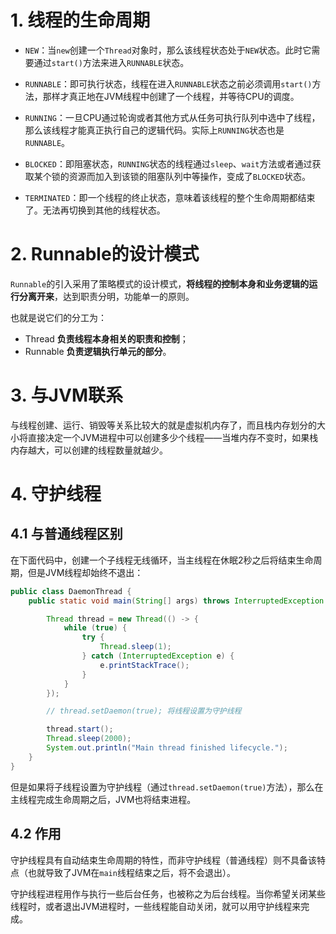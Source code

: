 # 1. 线程的生命周期

-  `NEW`：当`new`创建一个`Thread`对象时，那么该线程状态处于`NEW`状态。此时它需要通过`start()`方法来进入`RUNNABLE`状态。
-  `RUNNABLE`：即可执行状态，线程在进入`RUNNABLE`状态之前必须调用`start()`方法，那样才真正地在JVM线程中创建了一个线程，并等待CPU的调度。
-  `RUNNING`：一旦CPU通过轮询或者其他方式从任务可执行队列中选中了线程，那么该线程才能真正执行自己的逻辑代码。实际上`RUNNING`状态也是`RUNNABLE`。

- `BLOCKED`：即阻塞状态，`RUNNING`状态的线程通过`sleep`、`wait`方法或者通过获取某个锁的资源而加入到该锁的阻塞队列中等操作，变成了`BLOCKED`状态。
- `TERMINATED`：即一个线程的终止状态，意味着该线程的整个生命周期都结束了。无法再切换到其他的线程状态。

# 2. Runnable的设计模式

`Runnable`的引入采用了策略模式的设计模式，**将线程的控制本身和业务逻辑的运行分离开来**，达到职责分明，功能单一的原则。

也就是说它们的分工为：

- Thread **负责线程本身相关的职责和控制**；
- Runnable **负责逻辑执行单元的部分**。

# 3. 与JVM联系

与线程创建、运行、销毁等关系比较大的就是虚拟机内存了，而且栈内存划分的大小将直接决定一个JVM进程中可以创建多少个线程——当堆内存不变时，如果栈内存越大，可以创建的线程数量就越少。

# 4. 守护线程

## 4.1 与普通线程区别

在下面代码中，创建一个子线程无线循环，当主线程在休眠2秒之后将结束生命周期，但是JVM线程却始终不退出：

```java
public class DaemonThread {
    public static void main(String[] args) throws InterruptedException {

        Thread thread = new Thread(() -> {
            while (true) {
                try {
                    Thread.sleep(1);
                } catch (InterruptedException e) {
                    e.printStackTrace();
                }
            }
        });

		// thread.setDaemon(true); 将线程设置为守护线程

        thread.start();
        Thread.sleep(2000);
        System.out.println("Main thread finished lifecycle.");
    }
}
```

但是如果将子线程设置为守护线程（通过`thread.setDaemon(true)`方法），那么在主线程完成生命周期之后，JVM也将结束进程。

## 4.2 作用

守护线程具有自动结束生命周期的特性，而非守护线程（普通线程）则不具备该特点（也就导致了JVM在`main`线程结束之后，将不会退出）。

守护线程进程用作与执行一些后台任务，也被称之为后台线程。当你希望关闭某些线程时，或者退出JVM进程时，一些线程能自动关闭，就可以用守护线程来完成。
